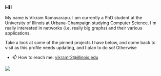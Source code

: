 ### Hi!
My name is Vikram Ramavarapu. I am currently a PhD student at the University of Illinois at Urbana-Champaign studying Computer Science. I'm really interested in networks (i.e. really big graphs) and their various applications.
  
Take a look at some of the pinned projects I have below, and come back to visit as this profile needs updating, and I plan to do so! Otherwise
  
- 📫 How to reach me: vikramr2@illinois.edu

<!--![](https://github-readme-stats.vercel.app/api?username=vikramr2&show_icons=true&theme=cobalt)-->
![](https://github-readme-stats.vercel.app/api/top-langs/?username=vikramr2&size_weight=0.5&count_weight=0.5&theme=cobalt)
